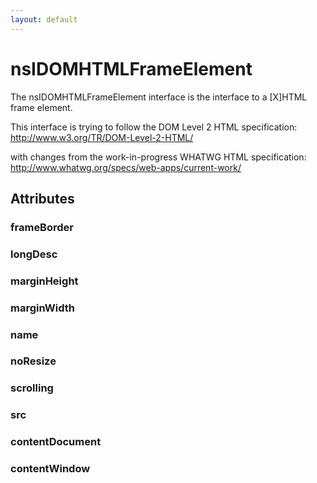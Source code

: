 ```yaml
---
layout: default
---
```


# nsIDOMHTMLFrameElement #
  
The nsIDOMHTMLFrameElement interface is the interface to a [X]HTML  
frame element.  
  
This interface is trying to follow the DOM Level 2 HTML specification:  
http://www.w3.org/TR/DOM-Level-2-HTML/  
  
with changes from the work-in-progress WHATWG HTML specification:  
http://www.whatwg.org/specs/web-apps/current-work/  
  

## Attributes ##

### frameBorder ###

### longDesc ###

### marginHeight ###

### marginWidth ###

### name ###

### noResize ###

### scrolling ###

### src ###

### contentDocument ###

### contentWindow ###
